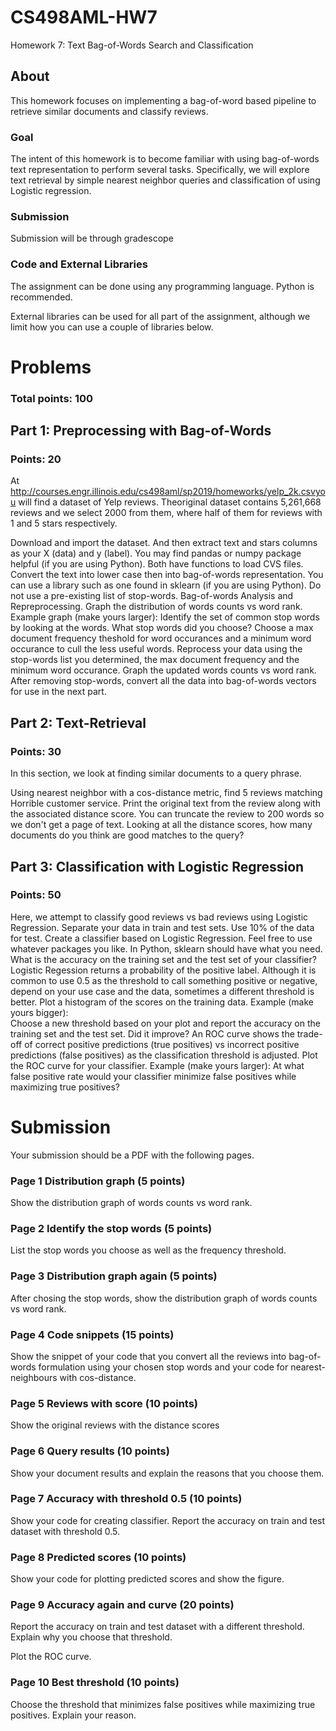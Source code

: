 # CS498AML-HW7
Homework 7: Text Bag-of-Words Search and Classification


## About
This homework focuses on implementing a bag-of-word based pipeline to retrieve similar documents and classify reviews.

### Goal
The intent of this homework is to become familiar with using bag-of-words text representation to perform several tasks. Specifically, we will explore text retrieval by simple nearest neighbor queries and classification of using Logistic regression.

### Submission
Submission will be through gradescope

### Code and External Libraries
The assignment can be done using any programming language. Python is recommended.

External libraries can be used for all part of the assignment, although we limit how you can use a couple of libraries below.

# Problems
### Total points: 100
## Part 1: Preprocessing with Bag-of-Words
### Points: 20
At http://courses.engr.illinois.edu/cs498aml/sp2019/homeworks/yelp_2k.csvyou will find a dataset of Yelp reviews. Theoriginal dataset contains 5,261,668 reviews and we select 2000 from them, where half of them for reviews with 1 and 5 stars respectively.

Download and import the dataset. And then extract text and stars columns as your X (data) and y (label). You may find pandas or numpy package helpful (if you are using Python). Both have functions to load CVS files.
Convert the text into lower case then into bag-of-words representation. You can use a library such as one found in sklearn (if you are using Python). Do not use a pre-existing list of stop-words.
Bag-of-words Analysis and Repreprocessing.​
Graph the distribution of words counts vs word rank.
Example graph (make yours larger): 
Identify the set of common stop words by looking at the words. What stop words did you choose?
Choose a max document frequency theshold for word occurances and a minimum word occurance to cull the less useful words.
Reprocess your data using the stop-words list you determined, the max document frequency and the minimum word occurance.
Graph the updated words counts vs word rank.
After removing stop-words, convert all the data into bag-of-words vectors for use in the next part.
## Part 2: Text-Retrieval
### Points: 30
In this section, we look at finding similar documents to a query phrase.

Using nearest neighbor with a cos-distance metric, find 5 reviews matching Horrible customer service.
Print the original text from the review along with the associated distance score. You can truncate the review to 200 words so we don't get a page of text.
Looking at all the distance scores, how many documents do you think are good matches to the query?
## Part 3: Classification with Logistic Regression
### Points: 50
Here, we attempt to classify good reviews vs bad reviews using Logistic Regression.
Separate your data in train and test sets. Use 10% of the data for test.
Create a classifier based on Logistic Regression. Feel free to use whatever packages you like. In Python, sklearn should have what you need.
What is the accuracy on the training set and the test set of your classifier?
Logistic Regession returns a probability of the positive label. Although it is common to use 0.5 as the threshold to call something positive or negative, depend on your use case and the data, sometimes a different threshold is better.
Plot a histogram of the scores on the training data.
Example (make yours bigger):  
Choose a new threshold based on your plot and report the accuracy on the training set and the test set. Did it improve?
An ROC curve shows the trade-off of correct positive predictions (true positives) vs incorrect positive predictions (false positives) as the classification threshold is adjusted. Plot the ROC curve for your classifier.
Example (make yours larger): 
At what false positive rate would your classifier minimize false positives while maximizing true positives?
# Submission
Your submission should be a PDF with the following pages.

### Page 1 Distribution graph (5 points)
Show the distribution graph of words counts vs word rank.
 
### Page 2 Identify the stop words (5 points)
List the stop words you choose as well as the frequency threshold.
 
### Page 3 Distribution graph again (5 points)
After chosing the stop words, show the distribution graph of words counts vs word rank.
 
### Page 4 Code snippets (15 points)
Show the snippet of your code that you convert all the reviews into bag-of-words formulation using your chosen stop words and your code for nearest-neighbours with cos-distance.
 
### Page 5 Reviews with score (10 points)
Show the original reviews with the distance scores
 
### Page 6 Query results (10 points)
Show your document results and explain the reasons that you choose them.
 
### Page 7 Accuracy with threshold 0.5 (10 points)
Show your code for creating classifier. Report the accuracy on train and test dataset with threshold 0.5.
 
### Page 8 Predicted scores (10 points)
Show your code for plotting predicted scores and show the figure.
 
### Page 9 Accuracy again and curve (20 points)
Report the accuracy on train and test dataset with a different threshold. Explain why you choose that threshold.

Plot the ROC curve.


### Page 10 Best threshold (10 points)
Choose the threshold that minimizes false positives while maximizing true positives. Explain your reason.

